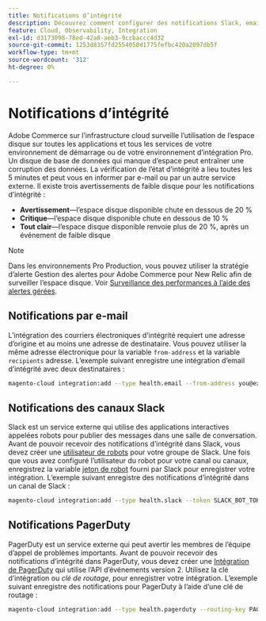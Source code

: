 ```yaml
---
title: Notifications d’intégrité
description: Découvrez comment configurer des notifications Slack, email et PagerDuty pour l’utilisation de l’espace disque sur votre projet d’infrastructure cloud Adobe Commerce.
feature: Cloud, Observability, Integration
exl-id: d3173098-78ed-42a8-aeb3-9ccbaccc4d32
source-git-commit: 1253d8357fd2554050d1775fefbc420a2097db5f
workflow-type: tm+mt
source-wordcount: '312'
ht-degree: 0%

---
```


# Notifications d’intégrité

Adobe Commerce sur l’infrastructure cloud surveille l’utilisation de l’espace disque sur toutes les applications et tous les services de votre environnement de démarrage ou de votre environnement d’intégration Pro. Un disque de base de données qui manque d’espace peut entraîner une corruption des données. La vérification de l’état d’intégrité a lieu toutes les 5 minutes et peut vous en informer par e-mail ou par un autre service externe. Il existe trois avertissements de faible disque pour les notifications d’intégrité :

- **Avertissement**—l’espace disque disponible chute en dessous de 20 %
- **Critique**—l’espace disque disponible chute en dessous de 10 %
- **Tout clair**—l’espace disque disponible renvoie plus de 20 %, après un événement de faible disque

>[!NOTE]
>
>Dans les environnements Pro Production, vous pouvez utiliser la stratégie d’alerte Gestion des alertes pour Adobe Commerce pour New Relic afin de surveiller l’espace disque. Voir [Surveillance des performances à l’aide des alertes gérées](../monitor/investigate-performance.md#monitor-performance-with-managed-alerts).

## Notifications par e-mail

L’intégration des courriers électroniques d’intégrité requiert une adresse d’origine et au moins une adresse de destinataire. Vous pouvez utiliser la même adresse électronique pour la variable `from-address` et la variable `recipients` adresse. L’exemple suivant enregistre une intégration d’email d’intégrité avec deux destinataires :

```bash
magento-cloud integration:add --type health.email --from-address you@example.com --recipients them@example.com --recipients others@example.com
```

## Notifications des canaux Slack

Slack est un service externe qui utilise des applications interactives appelées robots pour publier des messages dans une salle de conversation. Avant de pouvoir recevoir des notifications d’intégrité dans Slack, vous devez créer une [utilisateur de robots](https://api.slack.com/bot-users) pour votre groupe de Slack. Une fois que vous avez configuré l’utilisateur du robot pour votre canal ou canaux, enregistrez la variable [jeton de robot](https://api.slack.com/docs/token-types#bot) fourni par Slack pour enregistrer votre intégration. L’exemple suivant enregistre des notifications d’intégrité dans un canal de Slack :

```bash
magento-cloud integration:add --type health.slack --token SLACK_BOT_TOKEN --channel '#slack-channel-name'
```

## Notifications PagerDuty

PagerDuty est un service externe qui peut avertir les membres de l’équipe d’appel de problèmes importants. Avant de pouvoir recevoir des notifications d’intégrité dans PagerDuty, vous devez créer une [Intégration de PagerDuty](https://developer.pagerduty.com/v2/docs/integrating) qui utilise l’API d’événements version 2. Utilisez la clé d’intégration ou _clé de routage_, pour enregistrer votre intégration. L’exemple suivant enregistre des notifications pour PagerDuty à l’aide d’une clé de routage :

```bash
magento-cloud integration:add --type health.pagerduty --routing-key PAGERDUTY_ROUTING_KEY
```
